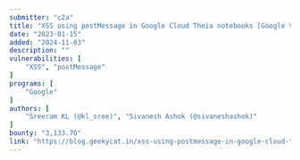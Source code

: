```yaml
---
submitter: "c2a"
title: "XSS using postMessage in Google Cloud Theia notebooks [Google VRP]"
date: "2023-01-15"
added: "2024-11-03"
description: ""
vulnerabilities: [
    "XSS", "postMessage"
]
programs: [
    "Google"
]
authors: [
    "Sreeram KL (@kl_sree)", "Sivanesh Ashok (@sivaneshashok)"
]
bounty: "3,133.70"
link: "https://blog.geekycat.in/xss-using-postmessage-in-google-cloud-theia-notebooks/"
---
```




